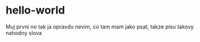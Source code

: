 # hello-world
Muj prvni
no tak ja opravdu nevim, co tam mam jako psat, takze pisu takovy nahodny slova
